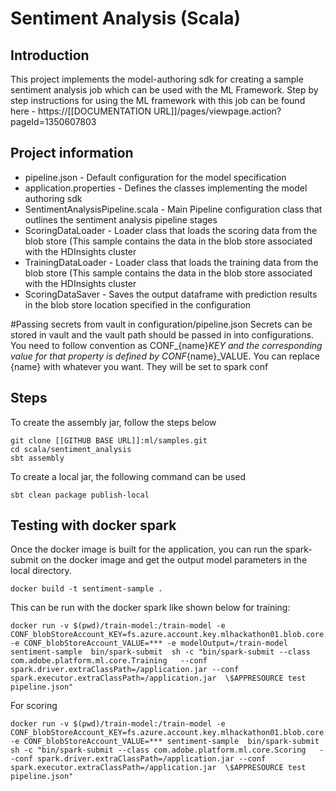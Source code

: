 # Sentiment Analysis  (Scala)

## Introduction
This project implements the model-authoring sdk for creating a sample sentiment analysis job which can be used with the ML Framework. Step by step instructions for using the ML framework with this job can be found here - https://[[DOCUMENTATION URL]]/pages/viewpage.action?pageId=1350607803

## Project information
- pipeline.json - Default configuration for the model specification
- application.properties - Defines the classes implementing the model authoring sdk
- SentimentAnalysisPipeline.scala - Main Pipeline configuration class that outlines the sentiment analysis pipeline stages
- ScoringDataLoader - Loader class that loads the scoring data from the blob store (This sample contains the data in the blob store associated with the HDInsights cluster
- TrainingDataLoader - Loader class that loads the training data from the blob store (This sample contains the data in the blob store associated with the HDInsights cluster
- ScoringDataSaver - Saves the output dataframe with prediction results in the blob store location specified in the configuration

#Passing secrets from vault in configuration/pipeline.json
Secrets can be stored in vault and the vault path should be passed in into configurations.
You need to follow convention as CONF_{name}_KEY and the corresponding value for that property is defined by CONF_{name}_VALUE. You can replace {name} with whatever you want.
They will be set to spark conf

## Steps
To create the assembly jar, follow the steps below
```
git clone [[GITHUB BASE URL]]:ml/samples.git
cd scala/sentiment_analysis
sbt assembly
```
To create a local jar, the following command can be used
```
sbt clean package publish-local 
``` 
## Testing with docker spark

Once the docker image is built for the application, you can run the spark-submit on the docker image and get the output model parameters in the local directory. 
```
docker build -t sentiment-sample .
``` 
This can be run with the docker spark like shown below for training:
```
docker run -v $(pwd)/train-model:/train-model -e CONF_blobStoreAccount_KEY=fs.azure.account.key.mlhackathon01.blob.core.windows.net -e CONF_blobStoreAccount_VALUE=*** -e modelOutput=/train-model sentiment-sample  bin/spark-submit  sh -c "bin/spark-submit --class com.adobe.platform.ml.core.Training   --conf spark.driver.extraClassPath=/application.jar --conf spark.executor.extraClassPath=/application.jar  \$APPRESOURCE test pipeline.json"
```
   
For scoring
```
docker run -v $(pwd)/train-model:/train-model -e CONF_blobStoreAccount_KEY=fs.azure.account.key.mlhackathon01.blob.core.windows.net -e CONF_blobStoreAccount_VALUE=*** sentiment-sample  bin/spark-submit  sh -c "bin/spark-submit --class com.adobe.platform.ml.core.Scoring   --conf spark.driver.extraClassPath=/application.jar --conf spark.executor.extraClassPath=/application.jar  \$APPRESOURCE test pipeline.json"
```

